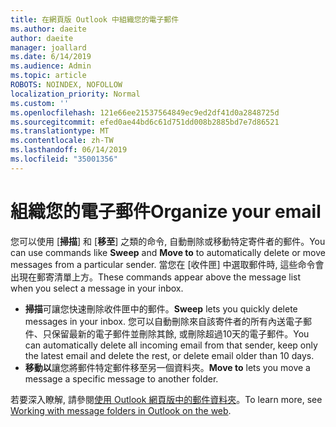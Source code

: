```yaml
---
title: 在網頁版 Outlook 中組織您的電子郵件
ms.author: daeite
author: daeite
manager: joallard
ms.date: 6/14/2019
ms.audience: Admin
ms.topic: article
ROBOTS: NOINDEX, NOFOLLOW
localization_priority: Normal
ms.custom: ''
ms.openlocfilehash: 121e66ee21537564849ec9ed2df41d0a2848725d
ms.sourcegitcommit: efed0ae44bd6c61d751dd008b2885bd7e7d86521
ms.translationtype: MT
ms.contentlocale: zh-TW
ms.lasthandoff: 06/14/2019
ms.locfileid: "35001356"
---
```

# <a name="organize-your-email"></a><span data-ttu-id="062c2-102">組織您的電子郵件</span><span class="sxs-lookup"><span data-stu-id="062c2-102">Organize your email</span></span>

<span data-ttu-id="062c2-103">您可以使用 [**掃描**] 和 [**移至**] 之類的命令, 自動刪除或移動特定寄件者的郵件。</span><span class="sxs-lookup"><span data-stu-id="062c2-103">You can use commands like **Sweep** and **Move to** to automatically delete or move messages from a particular sender.</span></span> <span data-ttu-id="062c2-104">當您在 [收件匣] 中選取郵件時, 這些命令會出現在郵寄清單上方。</span><span class="sxs-lookup"><span data-stu-id="062c2-104">These commands appear above the message list when you select a message in your inbox.</span></span>

- <span data-ttu-id="062c2-105">**掃描**可讓您快速刪除收件匣中的郵件。</span><span class="sxs-lookup"><span data-stu-id="062c2-105">**Sweep** lets you quickly delete messages in your inbox.</span></span> <span data-ttu-id="062c2-106">您可以自動刪除來自該寄件者的所有內送電子郵件、只保留最新的電子郵件並刪除其餘, 或刪除超過10天的電子郵件。</span><span class="sxs-lookup"><span data-stu-id="062c2-106">You can automatically delete all incoming email from that sender, keep only the latest email and delete the rest, or delete email older than 10 days.</span></span>
- <span data-ttu-id="062c2-107">**移動以**讓您將郵件特定郵件移至另一個資料夾。</span><span class="sxs-lookup"><span data-stu-id="062c2-107">**Move to** lets you move a message a specific message to another folder.</span></span>

<span data-ttu-id="062c2-108">若要深入瞭解, 請參閱[使用 Outlook 網頁版中的郵件資料夾](https://support.office.com/article/ae0f10d6-54e7-4f29-acd3-78cdc3fdcb9f)。</span><span class="sxs-lookup"><span data-stu-id="062c2-108">To learn more, see [Working with message folders in Outlook on the web](https://support.office.com/article/ae0f10d6-54e7-4f29-acd3-78cdc3fdcb9f).</span></span>